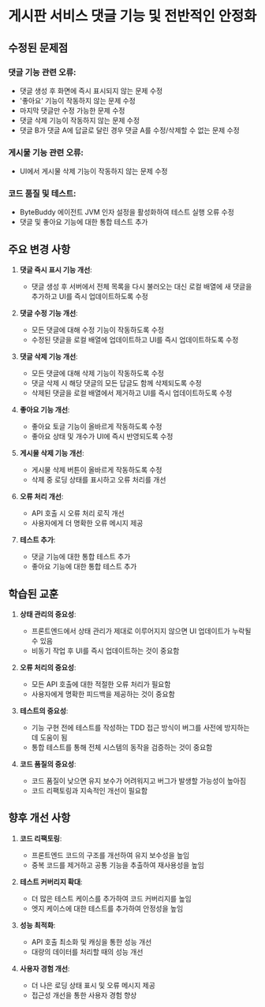 # 게시판 서비스 댓글 기능 및 전반적인 안정화

## 수정된 문제점

### 댓글 기능 관련 오류:
- 댓글 생성 후 화면에 즉시 표시되지 않는 문제 수정
- '좋아요' 기능이 작동하지 않는 문제 수정
- 마지막 댓글만 수정 가능한 문제 수정
- 댓글 삭제 기능이 작동하지 않는 문제 수정
- 댓글 B가 댓글 A에 답글로 달린 경우 댓글 A를 수정/삭제할 수 없는 문제 수정

### 게시물 기능 관련 오류:
- UI에서 게시물 삭제 기능이 작동하지 않는 문제 수정

### 코드 품질 및 테스트:
- ByteBuddy 에이전트 JVM 인자 설정을 활성화하여 테스트 실행 오류 수정
- 댓글 및 좋아요 기능에 대한 통합 테스트 추가

## 주요 변경 사항

1. **댓글 즉시 표시 기능 개선**:
   - 댓글 생성 후 서버에서 전체 목록을 다시 불러오는 대신 로컬 배열에 새 댓글을 추가하고 UI를 즉시 업데이트하도록 수정

2. **댓글 수정 기능 개선**:
   - 모든 댓글에 대해 수정 기능이 작동하도록 수정
   - 수정된 댓글을 로컬 배열에 업데이트하고 UI를 즉시 업데이트하도록 수정

3. **댓글 삭제 기능 개선**:
   - 모든 댓글에 대해 삭제 기능이 작동하도록 수정
   - 댓글 삭제 시 해당 댓글의 모든 답글도 함께 삭제되도록 수정
   - 삭제된 댓글을 로컬 배열에서 제거하고 UI를 즉시 업데이트하도록 수정

4. **좋아요 기능 개선**:
   - 좋아요 토글 기능이 올바르게 작동하도록 수정
   - 좋아요 상태 및 개수가 UI에 즉시 반영되도록 수정

5. **게시물 삭제 기능 개선**:
   - 게시물 삭제 버튼이 올바르게 작동하도록 수정
   - 삭제 중 로딩 상태를 표시하고 오류 처리를 개선

6. **오류 처리 개선**:
   - API 호출 시 오류 처리 로직 개선
   - 사용자에게 더 명확한 오류 메시지 제공

7. **테스트 추가**:
   - 댓글 기능에 대한 통합 테스트 추가
   - 좋아요 기능에 대한 통합 테스트 추가

## 학습된 교훈

1. **상태 관리의 중요성**:
   - 프론트엔드에서 상태 관리가 제대로 이루어지지 않으면 UI 업데이트가 누락될 수 있음
   - 비동기 작업 후 UI를 즉시 업데이트하는 것이 중요함

2. **오류 처리의 중요성**:
   - 모든 API 호출에 대한 적절한 오류 처리가 필요함
   - 사용자에게 명확한 피드백을 제공하는 것이 중요함

3. **테스트의 중요성**:
   - 기능 구현 전에 테스트를 작성하는 TDD 접근 방식이 버그를 사전에 방지하는 데 도움이 됨
   - 통합 테스트를 통해 전체 시스템의 동작을 검증하는 것이 중요함

4. **코드 품질의 중요성**:
   - 코드 품질이 낮으면 유지 보수가 어려워지고 버그가 발생할 가능성이 높아짐
   - 코드 리팩토링과 지속적인 개선이 필요함

## 향후 개선 사항

1. **코드 리팩토링**:
   - 프론트엔드 코드의 구조를 개선하여 유지 보수성을 높임
   - 중복 코드를 제거하고 공통 기능을 추출하여 재사용성을 높임

2. **테스트 커버리지 확대**:
   - 더 많은 테스트 케이스를 추가하여 코드 커버리지를 높임
   - 엣지 케이스에 대한 테스트를 추가하여 안정성을 높임

3. **성능 최적화**:
   - API 호출 최소화 및 캐싱을 통한 성능 개선
   - 대량의 데이터를 처리할 때의 성능 개선

4. **사용자 경험 개선**:
   - 더 나은 로딩 상태 표시 및 오류 메시지 제공
   - 접근성 개선을 통한 사용자 경험 향상

